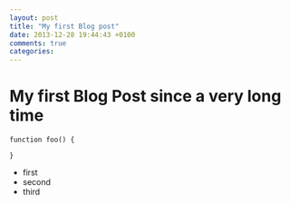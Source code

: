 ```yaml
---
layout: post
title: "My first Blog post"
date: 2013-12-28 19:44:43 +0100
comments: true
categories: 
---
```


# My first Blog Post since a very long time
```
function foo() {
	}
```

+ first
+ second
+ third

